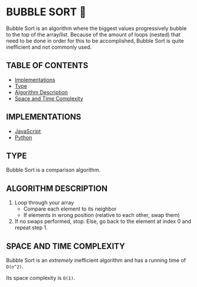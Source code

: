 # BUBBLE SORT 🧼

Bubble Sort is an algorithm where the biggest values progressively bubble to the top of the array/list. Because of the amount of loops (nested) that need to be done in order for this to be accomplished, Bubble Sort is quite inefficient and not commonly used.

## TABLE OF CONTENTS

- [Implementations](#implementations)
- [Type](#type)
- [Algorithm Description](#algorithm-description)
- [Space and Time Complexity](#space-and-time-complexity)

## IMPLEMENTATIONS

- [JavaScript](bubbleSort.js)
- [Python](bubble_sort.py)

## TYPE

Bubble Sort is a comparison algorithm.

## ALGORITHM DESCRIPTION

1. Loop through your array
   - Compare each element to its neighbor
   - If elements in wrong position (relative to each other, swap them)
2. If no swaps performed, stop. Else, go back to the element at index 0 and repeat step 1.

## SPACE AND TIME COMPLEXITY

Bubble Sort is an _extremely_ inefficient algorithm and has a running time of `O(n^2)`.

Its space complexity is `O(1)`.
